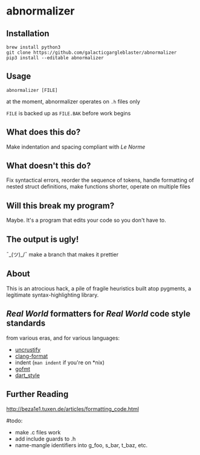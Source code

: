 # abnormalizer

## Installation

	brew install python3
	git clone https://github.com/galacticgargleblaster/abnormalizer
	pip3 install --editable abnormalizer

## Usage

`abnormalizer [FILE]`

at the moment, abnormalizer operates on `.h` files only

`FILE` is backed up as `FILE.BAK` before work begins

## What does this do?

Make indentation and spacing compliant with *Le Norme*

## What doesn't this do?

Fix syntactical errors, reorder the sequence of tokens, handle formatting of nested struct definitions, make functions shorter, operate on multiple files

## Will this break my program?

Maybe.  It's a program that edits your code so you don't have to. 

## The output is ugly!

¯\_(ツ)_/¯ make a branch that makes it prettier

## About

This is an atrocious hack, a pile of fragile heuristics built atop pygments, a legitimate syntax-highlighting library.

## *Real World* formatters for *Real World* code style standards

from various eras, and for various languages:

- [uncrustify](https://github.com/uncrustify/uncrustify)
- [clang-format](https://clang.llvm.org/docs/ClangFormat.html)
- indent (`man indent` if you're on *nix)
- [gofmt](https://golang.org/cmd/gofmt/)
- [dart_style](https://github.com/dart-lang/dart_style)

## Further Reading

http://beza1e1.tuxen.de/articles/formatting_code.html

#todo:
- make .c files work
- add include guards to .h
- name-mangle identifiers into g_foo, s_bar, t_baz, etc. 